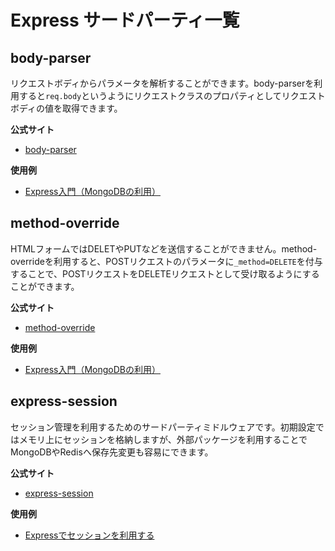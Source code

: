# Express サードパーティ一覧

<h2 id="body-parser">body-parser</h2>

リクエストボディからパラメータを解析することができます。body-parserを利用すると`req.body`というようにリクエストクラスのプロパティとしてリクエストボディの値を取得できます。  

**公式サイト**

- [body-parser](https://github.com/expressjs/body-parser)

**使用例**

- [Express入門（MongoDBの利用）](https://irisash.com/express/mongodb/)

<h2 id="method-override">method-override</h2>

HTMLフォームではDELETやPUTなどを送信することができません。method-overrideを利用すると、POSTリクエストのパラメータに`_method=DELETE`を付与することで、POSTリクエストをDELETEリクエストとして受け取るようにすることができます。

**公式サイト**

- [method-override](https://github.com/expressjs/method-override)

**使用例**

- [Express入門（MongoDBの利用）](https://irisash.com/express/mongodb/)

<h2 id="express-session">express-session</h2>

セッション管理を利用するためのサードパーティミドルウェアです。初期設定ではメモリ上にセッションを格納しますが、外部パッケージを利用することでMongoDBやRedisへ保存先変更も容易にできます。  

**公式サイト**

- [express-session](https://github.com/expressjs/session)

**使用例**

- [Expressでセッションを利用する](https://irisash.com/express/express_session/)

